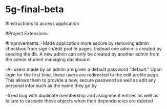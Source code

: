 # 5g-final-beta

#Instructions to access application

#Project Extensions:

#Improvements:
-Made application more secure by removing admin checkbox from sign-in/edit profile pages. Instead one admin is created by seeding the db. A new admin can only be created by another admin from the admin student managing dashboard.

-All users made by an admin are given a default password "default." Upon login for the first time, these users are redirected to the edit profile page. This allows them to provide a new, secure password as well as edit any personal infor such as the name they go by

-fixed bug with duplicate membership and assignment entries as well as failure to cascade these objects when their dependencies are deleted
